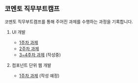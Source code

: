 ## 코멘토 직무부트캠프


코멘토 직무부트캠프를 통해 주어진 과제를 수행하는 과정을 기록합니다.

1. UI 개발
    - [1주차 과제](https://github.com/jelloruby/comento/tree/main/1_UI%EA%B0%9C%EB%B0%9C/1%EC%A3%BC%EC%B0%A8)  
    - [2주차 과제](https://github.com/jelloruby/comento/tree/main/1_UI%EA%B0%9C%EB%B0%9C/2%EC%A3%BC%EC%B0%A8)
    - [3~4주차 과제](https://github.com/jelloruby/comento/tree/main/1_UI%EA%B0%9C%EB%B0%9C/4%EC%A3%BC%EC%B0%A8) (작성중)

2. 컴포넌트 단위 웹 개발
    - [1주차 과제](https://github.com/jelloruby/comento/tree/main/2_%EC%BB%B4%ED%8F%AC%EB%84%8C%ED%8A%B8%EB%8B%A8%EC%9C%84%EC%9B%B9%EA%B0%9C%EB%B0%9C/1%EC%A3%BC%EC%B0%A8) (작성 예정)
